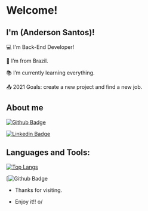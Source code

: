 # Welcome!

 

## I'm (Anderson Santos)!

 

:computer: I'm Back-End Developer!

:house_with_garden: I’m from Brazil.

:books: I’m currently learning everything.

:outbox_tray: 2021 Goals: create a new project and find a new job.

 

## About me

[![Github Badge](https://img.shields.io/badge/-Github-000?style=flat-square&logo=Github&logoColor=white&link=https://github.com/anderson-front)](https://github.com/anderson-front)

[![Linkedin Badge](https://img.shields.io/badge/-LinkedIn-blue?style=flat-square&logo=Linkedin&logoColor=white&link=https://www.linkedin.com/in/anderson-santos-dev-front-back/)]( https://www.linkedin.com/in/anderson-santos-dev-front-back/)

## Languages and Tools:

[![Top Langs](https://github-readme-stats.vercel.app/api/top-langs/?username=anderson-front&layout=compact)](https://github.com/anderson-front)

[![Github Badge](https://img.shields.io/badge/HTML5-E34F26?style=for-the-badge&logo=html5&logoColor=white)


- Thanks for visiting.

- Enjoy it!! o/
